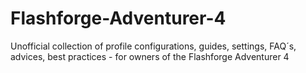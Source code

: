# Flashforge-Adventurer-4
Unofficial collection of profile configurations, guides, settings, FAQ´s, advices, best practices - for owners of the Flashforge Adventurer 4
